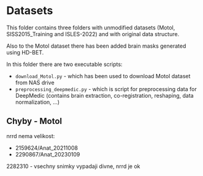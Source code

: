 # Datasets
This folder contains three folders with unmodified datasets (Motol, SISS2015_Training and ISLES-2022) and with original data structure.

Also to the Motol dataset there has been added brain masks generated using HD-BET.

In this folder there are two executable scripts:
- `download_Motol.py` - which has been used to download Motol dataset from NAS drive
- `preprocessing_deepmedic.py` - which is script for preprocessing data for DeepMedic (contains brain extraction, co-registration, reshaping, data normalization, ...)

## Chyby - Motol
nrrd nema velikost:
- 2159624/Anat_20211008 
- 2290867/Anat_20230109

2282310 - vsechny snimky vypadaji divne, nrrd je ok
